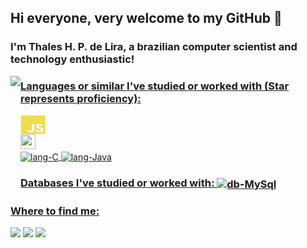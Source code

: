 ## Hi everyone, very welcome to my GitHub 👋

### I'm Thales H. P. de Lira, a brazilian computer scientist and technology enthusiastic!

<div align="center">
  <a href="https://github.com/thplira">
<!--   <img height="180em" src="https://github-readme-stats.vercel.app/api?username=thplira&show_icons=true&theme=dracula&include_all_commits=true&count_private=true"/> -->
  <img align="left" height="180em" src="https://github-readme-stats.vercel.app/api/top-langs/?username=thplira&layout=compact&langs_count=7&theme=dracula"/>
</div>
 
### Languages or similar I've studied or worked with (Star represents proficiency): 
  <div style="display: inline_block">
    <div style="display: inline_block">
        <img align="center" alt="lang-JS" height="30" width="40" src="https://raw.githubusercontent.com/devicons/devicon/master/icons/javascript/javascript-plain.svg">
        <div>
          <img src="https://img.icons8.com/stickers/100/null/christmas-star.png" padding-top="5%" height="24" width="24">
        </div>
      </div>
  <img align="center" alt="lang-C" height="30" width="40" src="https://cdn.jsdelivr.net/gh/devicons/devicon/icons/c/c-original.svg">
  <img align="center" alt="lang-Java" height="30" width="40" src="https://cdn.jsdelivr.net/gh/devicons/devicon/icons/java/java-original.svg">
  
### Databases I've studied or worked with: <img align="center" alt="db-MySql" height="30" width="40" src="https://cdn.jsdelivr.net/gh/devicons/devicon/icons/mysql/mysql-original.svg">

### Where to find me:  
<div>
  <a href="https://www.instagram.com/thaleslira/" target="_blank"><img src="https://img.shields.io/badge/-Instagram-%23E4405F?style=for-the-badge&logo=instagram&logoColor=white" target="_blank"></a>
  <a href = "mailto:thplira@gmail.com"><img src="https://img.shields.io/badge/Gmail-D14836?style=for-the-badge&logo=gmail&logoColor=white" target="_blank"></a>
  <a href="https://www.linkedin.com/in/thaleshplira/" target="_blank"><img src="https://img.shields.io/badge/-LinkedIn-%230077B5?style=for-the-badge&logo=linkedin&logoColor=white" target="_blank"></a> 
</div>
